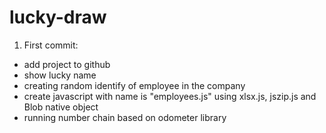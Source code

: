 # lucky-draw
1. First commit:
  + add project to github
  + show lucky name
  + creating random identify of employee in the company
  + create javascript with name is "employees.js" using xlsx.js, jszip.js and Blob native object
  + running number chain based on odometer library 

